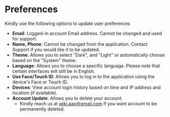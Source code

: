 # **Preferences**
   
Kindly use the following options to update user preferences 
- **Email**: Logged-in account Email address. Cannot be changed and used for support.
- **Name, Phone**: Cannot be changed from the application. Contact Support if you would like it to be updated.
- **Theme**: Allows you to select "Dark", and "Light" or automatically choose based on the "System" theme.
- **Language**: Allows you to choose a specific language. Please note that certain interfaces will still be in English.
- **Use Face/Touch ID**: Allows you to log in to the application using the device's Face or Touch ID.
- **Devices**: View account login history based on time and IP address and location (if available).
- **Account Update**: Allows you to delete your account. 
  -  Kindly reach us at [wiki.aap@gmail.com](mailto:wiki.aap@gmail.com) if you want account to be permanently deleted. 
